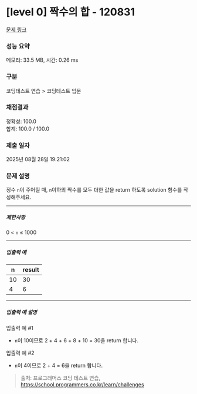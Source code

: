 # [level 0] 짝수의 합 - 120831 

[문제 링크](https://school.programmers.co.kr/learn/courses/30/lessons/120831) 

### 성능 요약

메모리: 33.5 MB, 시간: 0.26 ms

### 구분

코딩테스트 연습 > 코딩테스트 입문

### 채점결과

정확성: 100.0<br/>합계: 100.0 / 100.0

### 제출 일자

2025년 08월 28일 19:21:02

### 문제 설명

<p>정수 <code>n</code>이 주어질 때, <code>n</code>이하의 짝수를 모두 더한 값을 return 하도록 solution 함수를 작성해주세요.</p>

<hr>

<h5>제한사항</h5>

<p>0 &lt; <code>n</code> ≤ 1000</p>

<hr>

<h5>입출력 예</h5>
<table class="table">
        <thead><tr>
<th>n</th>
<th>result</th>
</tr>
</thead>
        <tbody><tr>
<td>10</td>
<td>30</td>
</tr>
<tr>
<td>4</td>
<td>6</td>
</tr>
</tbody>
      </table>
<hr>

<h5>입출력 예 설명</h5>

<p>입출력 예 #1</p>

<ul>
<li><code>n</code>이 10이므로 2 + 4 + 6 + 8 + 10 = 30을 return 합니다.</li>
</ul>

<p>입출력 예 #2</p>

<ul>
<li><code>n</code>이 4이므로 2 + 4 = 6을 return 합니다.</li>
</ul>


> 출처: 프로그래머스 코딩 테스트 연습, https://school.programmers.co.kr/learn/challenges
